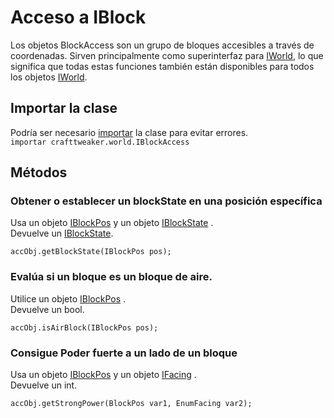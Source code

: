 # Acceso a IBlock

Los objetos BlockAccess son un grupo de bloques accesibles a través de coordenadas. Sirven principalmente como superinterfaz para [IWorld](/Vanilla/World/IWorld/), lo que significa que todas estas funciones también están disponibles para todos los objetos [IWorld](/Vanilla/World/IWorld/).

## Importar la clase

Podría ser necesario [importar](/AdvancedFunctions/Import/) la clase para evitar errores.  
`importar crafttweaker.world.IBlockAccess`

## Métodos

### Obtener o establecer un blockState en una posición específica

Usa un objeto [IBlockPos](/Vanilla/World/IBlockPos/) y un objeto [IBlockState](/Vanilla/Blocks/IBlockState/) .  
Devuelve un [IBlockState](/Vanilla/Blocks/IBlockState/).

```zenscript
accObj.getBlockState(IBlockPos pos);
```

### Evalúa si un bloque es un bloque de aire.

Utilice un objeto [IBlockPos](/Vanilla/World/IBlockPos/) .  
Devuelve un bool.

```zenscript
accObj.isAirBlock(IBlockPos pos);
```

### Consigue Poder fuerte a un lado de un bloque

Usa un objeto [IBlockPos](/Vanilla/World/IBlockPos/) y un objeto [IFacing](/Vanilla/World/IFacing/) .  
Devuelve un int.

```zenscript
accObj.getStrongPower(BlockPos var1, EnumFacing var2);
```